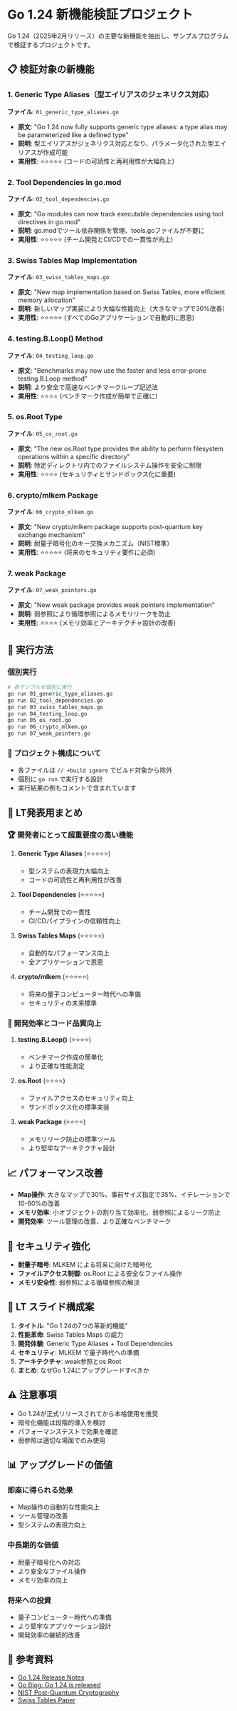 # Go 1.24 新機能検証プロジェクト

Go 1.24（2025年2月リリース）の主要な新機能を抽出し、サンプルプログラムで検証するプロジェクトです。

## 📋 検証対象の新機能

### 1. Generic Type Aliases（型エイリアスのジェネリクス対応）
**ファイル**: `01_generic_type_aliases.go`
- **原文**: "Go 1.24 now fully supports generic type aliases: a type alias may be parameterized like a defined type"
- **説明**: 型エイリアスがジェネリクス対応となり、パラメータ化された型エイリアスが作成可能
- **実用性**: ⭐⭐⭐⭐⭐ (コードの可読性と再利用性が大幅向上)

### 2. Tool Dependencies in go.mod
**ファイル**: `02_tool_dependencies.go`
- **原文**: "Go modules can now track executable dependencies using tool directives in go.mod"
- **説明**: go.modでツール依存関係を管理、tools.goファイルが不要に
- **実用性**: ⭐⭐⭐⭐⭐ (チーム開発とCI/CDでの一貫性が向上)

### 3. Swiss Tables Map Implementation
**ファイル**: `03_swiss_tables_maps.go`
- **原文**: "New map implementation based on Swiss Tables, more efficient memory allocation"
- **説明**: 新しいマップ実装により大幅な性能向上（大きなマップで30%改善）
- **実用性**: ⭐⭐⭐⭐⭐ (すべてのGoアプリケーションで自動的に恩恵)

### 4. testing.B.Loop() Method
**ファイル**: `04_testing_loop.go`
- **原文**: "Benchmarks may now use the faster and less error-prone testing.B.Loop method"
- **説明**: より安全で高速なベンチマークループ記述法
- **実用性**: ⭐⭐⭐⭐ (ベンチマーク作成が簡単で正確に)

### 5. os.Root Type
**ファイル**: `05_os_root.go`
- **原文**: "The new os.Root type provides the ability to perform filesystem operations within a specific directory"
- **説明**: 特定ディレクトリ内でのファイルシステム操作を安全に制限
- **実用性**: ⭐⭐⭐⭐ (セキュリティとサンドボックス化に重要)

### 6. crypto/mlkem Package
**ファイル**: `06_crypto_mlkem.go`
- **原文**: "New crypto/mlkem package supports post-quantum key exchange mechanism"
- **説明**: 耐量子暗号化のキー交換メカニズム（NIST標準）
- **実用性**: ⭐⭐⭐⭐⭐ (将来のセキュリティ要件に必須)

### 7. weak Package
**ファイル**: `07_weak_pointers.go`
- **原文**: "New weak package provides weak pointers implementation"
- **説明**: 弱参照により循環参照によるメモリリークを防止
- **実用性**: ⭐⭐⭐⭐ (メモリ効率とアーキテクチャ設計の改善)

## 🚀 実行方法

### 個別実行
```bash
# 各サンプルを個別に実行
go run 01_generic_type_aliases.go
go run 02_tool_dependencies.go
go run 03_swiss_tables_maps.go
go run 04_testing_loop.go
go run 05_os_root.go
go run 06_crypto_mlkem.go
go run 07_weak_pointers.go
```

### 📁 プロジェクト構成について
- 各ファイルは `// +build ignore` でビルド対象から除外
- 個別に `go run` で実行する設計
- 実行結果の例もコメントで含まれています

## 🎯 LT発表用まとめ

### 🏆 開発者にとって超重要度の高い機能

1. **Generic Type Aliases** (⭐⭐⭐⭐⭐)
   - 型システムの表現力大幅向上
   - コードの可読性と再利用性が改善

2. **Tool Dependencies** (⭐⭐⭐⭐⭐)
   - チーム開発での一貫性
   - CI/CDパイプラインの信頼性向上

3. **Swiss Tables Maps** (⭐⭐⭐⭐⭐)
   - 自動的なパフォーマンス向上
   - 全アプリケーションで恩恵

4. **crypto/mlkem** (⭐⭐⭐⭐⭐)
   - 将来の量子コンピューター時代への準備
   - セキュリティの未来標準

### 🔧 開発効率とコード品質向上

1. **testing.B.Loop()** (⭐⭐⭐⭐)
   - ベンチマーク作成の簡単化
   - より正確な性能測定

2. **os.Root** (⭐⭐⭐⭐)
   - ファイルアクセスのセキュリティ向上
   - サンドボックス化の標準実装

3. **weak Package** (⭐⭐⭐⭐)
   - メモリリーク防止の標準ツール
   - より堅牢なアーキテクチャ設計

## 📈 パフォーマンス改善

- **Map操作**: 大きなマップで30%、事前サイズ指定で35%、イテレーションで10-60%の改善
- **メモリ効率**: 小オブジェクトの割り当て効率化、弱参照によるリーク防止
- **開発効率**: ツール管理の改善、より正確なベンチマーク

## 🔐 セキュリティ強化

- **耐量子暗号**: MLKEM による将来に向けた暗号化
- **ファイルアクセス制御**: os.Root による安全なファイル操作
- **メモリ安全性**: 弱参照による循環参照の解決

## 🎪 LT スライド構成案

1. **タイトル**: "Go 1.24の7つの革新的機能"
2. **性能革命**: Swiss Tables Maps の威力
3. **開発体験**: Generic Type Aliases + Tool Dependencies
4. **セキュリティ**: MLKEM で量子時代への準備
5. **アーキテクチャ**: weak参照とos.Root
6. **まとめ**: なぜGo 1.24にアップグレードすべきか

## ⚠️ 注意事項

- Go 1.24が正式リリースされてから本格使用を推奨
- 暗号化機能は段階的導入を検討
- パフォーマンステストで効果を確認
- 弱参照は適切な場面でのみ使用

## 📊 アップグレードの価値

### 即座に得られる効果
- Map操作の自動的な性能向上
- ツール管理の改善
- 型システムの表現力向上

### 中長期的な価値
- 耐量子暗号化への対応
- より安全なファイル操作
- メモリ効率の向上

### 将来への投資
- 量子コンピューター時代への準備
- より堅牢なアプリケーション設計
- 開発効率の継続的改善

## 🔗 参考資料

- [Go 1.24 Release Notes](https://tip.golang.org/doc/go1.24)
- [Go Blog: Go 1.24 is released](https://go.dev/blog/go1.24)
- [NIST Post-Quantum Cryptography](https://csrc.nist.gov/projects/post-quantum-cryptography)
- [Swiss Tables Paper](https://abseil.io/about/design/swisstables)